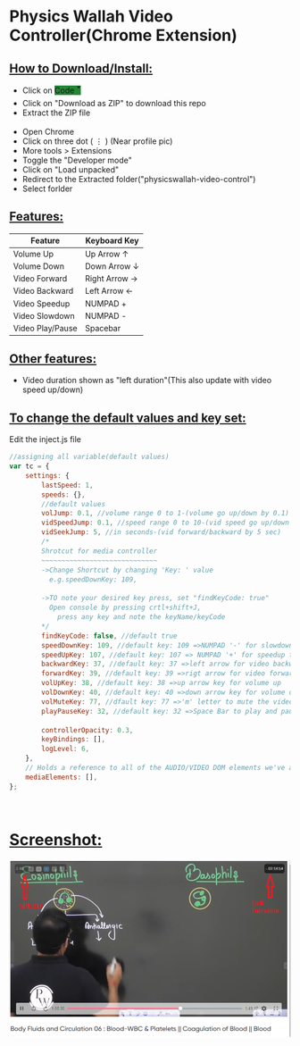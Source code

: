 # Physics Wallah Video Controller(Chrome Extension)

## <ins>How to Download/Install:</ins>

- Click on <span style="background-color:#238636; ">Code 🢓</span>
- Click on "Download as ZIP" to download this repo
- Extract the ZIP file
  <br>
  <br>
- Open Chrome
- Click on three dot ( ⋮ ) (Near profile pic)
- More tools > Extensions
- Toggle the "Developer mode"
- Click on "Load unpacked"
- Redirect to the Extracted folder("physicswallah-video-control")
- Select forlder

## <ins>Features:</ins>

| Feature          | Keyboard Key  |
| ---------------- | ------------- |
| Volume Up        | Up Arrow ↑    |
| Volume Down      | Down Arrow ↓  |
| Video Forward    | Right Arrow → |
| Video Backward   | Left Arrow ←  |
| Video Speedup    | NUMPAD +      |
| Video Slowdown   | NUMPAD -      |
| Video Play/Pause | Spacebar      |

## <ins>Other features:</ins>

- Video duration shown as "left duration"(This also update with video speed up/down)

## <ins>To change the default values and key set:</ins>

Edit the inject.js file

```javascript
//assigning all variable(default values)
var tc = {
	settings: {
		lastSpeed: 1,
		speeds: {},
		//default values
		volJump: 0.1, //volume range 0 to 1-(volume go up/down by 0.1)
		vidSpeedJump: 0.1, //speed range 0 to 10-(vid speed go up/down by 0.1)
		vidSeekJump: 5, //in seconds-(vid forward/backward by 5 sec)
		/*
		Shrotcut for media controller
		~~~~~~~~~~~~~~~~~~~~~~~~~~~~~
		->Change Shortcut by changing 'Key: ' value
		  e.g.speedDownKey: 109,

		->TO note your desired key press, set "findKeyCode: true"
		  Open console by pressing crtl+shift+J,
			press any key and note the keyName/keyCode
		*/
		findKeyCode: false, //default true
		speedDownKey: 109, //default key: 109 =>NUMPAD '-' for slowdown the video
		speedUpKey: 107, //default key: 107 => NUMPAD '+' for speedup the video
		backwardKey: 37, //default key: 37 =>left arrow for video backwarding
		forwardKey: 39, //default key: 39 =>rigt arrow for video forwarding
		volUpKey: 38, //default key: 38 =>up arrow key for volume up
		volDownKey: 40, //default key: 40 =>down arrow key for volume down
		volMuteKey: 77, //dfault key: 77 =>'m' letter to mute the video
		playPauseKey: 32, //default key: 32 =>Space Bar to play and pause the video

		controllerOpacity: 0.3,
		keyBindings: [],
		logLevel: 6,
	},
	// Holds a reference to all of the AUDIO/VIDEO DOM elements we've attached to
	mediaElements: [],
};
```

<br>

# <ins>Screenshot:</ins>

![image info](Screenshot.png)
